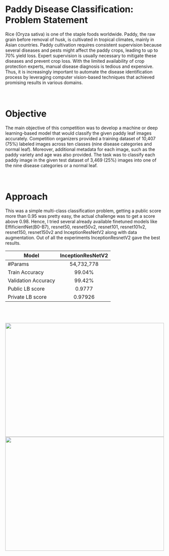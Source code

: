 # Paddy Disease Classification: Problem Statement
Rice (Oryza sativa) is one of the staple foods worldwide. Paddy, the raw grain before removal of husk, is cultivated in tropical climates, mainly in Asian countries. Paddy cultivation requires consistent supervision because several diseases and pests might affect the paddy crops, leading to up to 70% yield loss. Expert supervision is usually necessary to mitigate these diseases and prevent crop loss. With the limited availability of crop protection experts, manual disease diagnosis is tedious and expensive. Thus, it is increasingly important to automate the disease identification process by leveraging computer vision-based techniques that achieved promising results in various domains.<br /><br /><br />

# Objective
The main objective of this competition was to develop a machine or deep learning-based model that would classify the given paddy leaf images accurately. Competition organizers provided a training dataset of 10,407 (75%) labeled images across ten classes (nine disease categories and normal leaf). Moreover, additional metadata for each image, such as the paddy variety and age was also provided. The task was to classify each paddy image in the given test dataset of 3,469 (25%) images into one of the nine disease categories or a normal leaf.<br /><br /><br />

# Approach
This was a simple multi-class classification problem, getting a public score more than 0.95 was pretty easy, the actual challenge was to get a score above 0.98.
Hence, I tried several already available finetuned models like EffificientNet(B0-B7), resnet50, resnet50v2, resnet101, resnet101v2, resnet150, resnet150v2 and InceptionResNetV2 along with data augmentation. Out of all the experiments InceptionResnetV2 gave the best results.<br />

| Model         | InceptionResNetV2|
| ------------- |:-------------:|
| #Params      | 54,732,778 |
| Train Accuracy | 99.04%      |
| Validation Accuracy | 99.42% |
| Public LB score | 0.9777 |
| Private LB score | 0.97926 |

<br /><br /><br />
<img src = "https://user-images.githubusercontent.com/51321172/188848505-6857a4a6-85c1-44b4-95a0-0f4bd5ec580d.JPG" height = "360" width = "503">
<img src = "https://user-images.githubusercontent.com/51321172/188848679-c65f160c-bb1b-4184-b0ad-e613c1aeb7b6.JPG" height = "360" width = "503">
